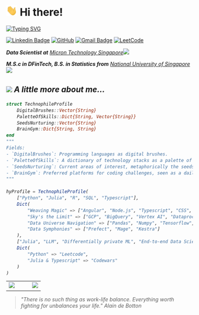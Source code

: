 <h1> <img src="./pictures/wave.gif" width="30">&nbsp;Hi there! </h1>
<!-- <img src="./pictures/github-header-image.png" width="100%"> -->
<a href="https://git.io/typing-svg"><img src="https://readme-typing-svg.demolab.com?font=Fira+Code&pause=1000&multiline=true&random=false&width=435&height=100&lines=An+experienced+data+scientist;Always+learning+new+things" alt="Typing SVG" /></a>

[![Linkedin Badge](https://img.shields.io/badge/linkedin-%230077B5.svg?style=for-the-badge&logo=linkedin&logoColor=white)](https://www.linkedin.com/in/hanyu-wu-6a610b165/) [![GitHub](https://img.shields.io/badge/github-%23121011.svg?style=for-the-badge&logo=github&logoColor=white)](https://github.com/whanyu1212/) [![Gmail Badge](https://img.shields.io/badge/Gmail-D14836?style=for-the-badge&logo=gmail&logoColor=white)](mailto:whanyu47@gmail.com/) [![LeetCode](https://img.shields.io/badge/LeetCode-000000?style=for-the-badge&logo=LeetCode&logoColor=#d16c06)](https://leetcode.com/whanyu1212/)

<p><em><strong>Data Scientist at</strong> <a href="https://sg.micron.com/">Micron Technology Singapore</a><img src="https://media.giphy.com/media/WUlplcMpOCEmTGBtBW/giphy.gif" width="30">
<p><em><strong>M.S.c in DFinTech, B.S. in Statistics from</strong> <a href="https://nus.edu.sg/">National University of Singapore</a><img src="https://media.giphy.com/media/fYSnHlufseco8Fh93Z/giphy.gif" width="30">

## <img src="https://media.giphy.com/media/v1.Y2lkPTc5MGI3NjExdGZhaHR0cWl1NHlkbms1OThldXVtMzNyNXN4dTJsendsNG9jcm0weSZlcD12MV9pbnRlcm5hbF9naWZfYnlfaWQmY3Q9Zw/LHZyixOnHwDDy/giphy.gif" width="50"> A little more about me... 

```julia
struct TechnophileProfile
    DigitalBrushes::Vector{String}
    PaletteOfSkills::Dict{String, Vector{String}}
    SeedsNurturing::Vector{String}
    BrainGym::Dict{String, String}
end
"""
Fields:
- `DigitalBrushes`: Programming languages as digital brushes.
- `PaletteOfSkills`: A dictionary of technology stacks as a palette of skills.
- `SeedsNurturing`: Current areas of interest, metaphorically the seeds being nurtured.
- `BrainGym`: Preferred platforms for coding challenges, seen as a daily brain gym.
"""

hyProfile = TechnophileProfile(
    ["Python", "Julia", "R", "SQL", "Typescript"], 
    Dict(
        "Weaving Magic" => ["Angular", "Node.js", "Typescript", "CSS", "HTML"], 
        "Sky's the Limit" => ["GCP", "BigQuery", "Vertex AI", "Dataproc", "Cloud Composer", "Google Cloud Storage"], 
        "Data Universe Navigation" => ["Pandas", "Numpy", "Tensorflow", "PyTorch", "Scikit-learn", "XGBoost", "Langchain", "Streamlit"], 
        "Data Symphonies" => ["Prefect", "Mage", "Kestra"] 
    ),
    ["Julia", "LLM", "Differentially private ML", "End-to-end Data Science"],
    Dict(
        "Python" => "Leetcode", 
        "Julia & Typescript" => "Codewars" 
    )
)

```

<table>
  <tr>
    <td><img src="https://streak-stats.demolab.com/?user=whanyu1212" /></td>
    <td>&nbsp;&nbsp;&nbsp;&nbsp;&nbsp;</td> <!-- Spacing between images -->
    <td><img src="https://github-readme-stats.vercel.app/api?username=whanyu1212" /></td>
  </tr>
</table>

<!-- [![GitHub Streak](https://streak-stats.demolab.com/?user=whanyu1212)](https://git.io/streak-stats) 
[![Hanyu's GitHub stats](https://github-readme-stats.vercel.app/api?username=whanyu1212)](https://github.com/whanyu1212/github-readme-stats) -->

> "There is no such thing as work-life balance. Everything worth fighting for unbalances your life." Alain de Botton

<!--
**whanyu1212/whanyu1212** is a ✨ _special_ ✨ repository because its `README.md` (this file) appears on your GitHub profile.

Here are some ideas to get you started:

- 🔭 I’m currently working on ...
- 🌱 I’m currently learning ...
- 👯 I’m looking to collaborate on ...
- 🤔 I’m looking for help with ...
- 💬 Ask me about ...
- 📫 How to reach me: ...
- 😄 Pronouns: ...
- ⚡ Fun fact: ...
-->

